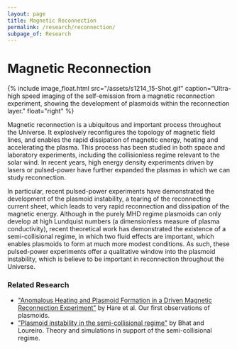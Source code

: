 ```yaml
---
layout: page
title: Magnetic Reconnection
permalink: /research/reconnection/
subpage_of: Research
---
```


# Magnetic Reconnection
{% include image_float.html
    src="/assets/s1214_15-Shot.gif"
    caption="Ultra-high speed imaging of the self-emission from a magnetic reconnection experiment, showing the development of plasmoids within the reconnection layer."
    float="right"
%}

Magnetic reconnection is a ubiquitous and important process throughout the Universe. It explosively reconfigures the topology of magnetic field lines, and enables the rapid dissipation of magnetic energy, heating and accelerating the plasma. This process has been studied in both space and laboratory experiments, including the collisionless regime relevant to the solar wind. In recent years, high energy density experiments driven by lasers or pulsed-power have further expanded the plasmas in which we can study reconnection.

In particular, recent pulsed-power experiments have demonstrated the development of the plasmoid instability, a tearing of the reconnecting current sheet, which leads to very rapid reconnection and dissipation of the magnetic energy. Although in the purely MHD regime plasmoids can only develop at high Lundquist numbers (a dimensionless measure of plasma conductivity), recent theoretical work has demonstrated the existence of a semi-collisional regime, in which two fluid effects are important, which enables plasmoids to form at much more modest conditions. As such, these pulsed-power experiments offer a qualitative window into the plasmoid instability, which is believe to be important in reconnection throughout the Universe.

### Related Research
- ["Anomalous Heating and Plasmoid Formation in a Driven Magnetic Reconnection Experiment"](https://arxiv.org/abs/1609.09234) by Hare et al. Our first observations of plasmoids.
- ["Plasmoid instability in the semi-collisional regime"](https://www.cambridge.org/core/journals/journal-of-plasma-physics/article/plasmoid-instability-in-the-semicollisional-regime/91BA39F256C2ED0DA225011CB945FF16) by Bhat and Loureiro. Theory and simulations in support of the semi-collisional regime.